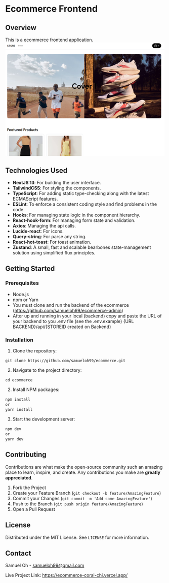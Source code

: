 # Ecommerce Frontend

## Overview

This is a ecommerce frontend application.
![Ecommerce Preview](./src/assets/preview.png)

## Technologies Used

- **NextJS 13**: For building the user interface.
- **TailwindCSS**: For styling the components.
- **TypeScript**: For adding static type-checking along with the latest ECMAScript features.
- **ESLint**: To enforce a consistent coding style and find problems in the code.
- **Hooks**: For managing state logic in the component hierarchy.
- **React-hook-form**: For managing form state and validation.
- **Axios**: Managing the api calls.
- **Lucide-react**: For icons.
- **Query-string**: For parse any string.
- **React-hot-toast**: For toast animation.
- **Zustand**: A small, fast and scalable bearbones state-management solution using simplified flux principles.

## Getting Started

### Prerequisites

- Node.js
- npm or Yarn
- You must clone and run the backend of the ecommerce (https://github.com/samueloh99/ecommerce-admin)
- After up and running in your local (backend) copy and paste the URL of your backend to you .env file (see the .env.example)
  {URL BACKEND}/api/{STOREID created on Backend}

### Installation

1. Clone the repository:

```
git clone https://github.com/samueloh99/ecommerce.git
```

2. Navigate to the project directory:

```
cd ecommerce
```

2. Install NPM packages:

```
npm install
or
yarn install
```

3. Start the development server:

```
npm dev
or
yarn dev
```

## Contributing

Contributions are what make the open-source community such an amazing place to learn, inspire, and create. Any contributions you make are **greatly appreciated**.

1. Fork the Project
2. Create your Feature Branch (`git checkout -b feature/AmazingFeature`)
3. Commit your Changes (`git commit -m 'Add some AmazingFeature'`)
4. Push to the Branch (`git push origin feature/AmazingFeature`)
5. Open a Pull Request

## License

Distributed under the MIT License. See `LICENSE` for more information.

## Contact

Samuel Oh - [samueloh99@gmail.com](mailto:samueloh99@gmail.com)

Live Project Link: https://ecommerce-coral-chi.vercel.app/
